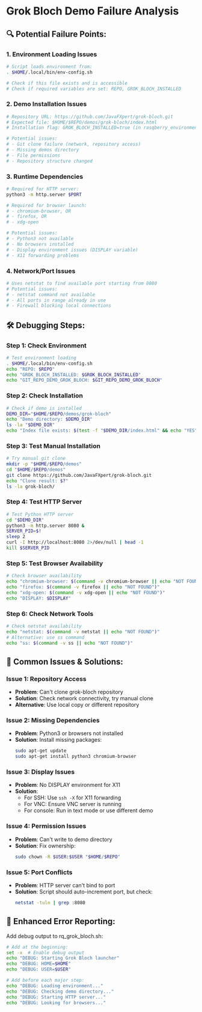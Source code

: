 # Grok Bloch Demo Failure Analysis

## 🔍 **Potential Failure Points:**

### **1. Environment Loading Issues**
```bash
# Script loads environment from:
. $HOME/.local/bin/env-config.sh

# Check if this file exists and is accessible
# Check if required variables are set: REPO, GROK_BLOCH_INSTALLED
```

### **2. Demo Installation Issues**
```bash
# Repository URL: https://github.com/JavaFXpert/grok-bloch.git
# Expected file: $HOME/$REPO/demos/grok-bloch/index.html
# Installation flag: GROK_BLOCH_INSTALLED=true (in rasqberry_environment.env)

# Potential issues:
# - Git clone failure (network, repository access)
# - Missing demos directory
# - File permissions
# - Repository structure changed
```

### **3. Runtime Dependencies**
```bash
# Required for HTTP server:
python3 -m http.server $PORT

# Required for browser launch:
# - chromium-browser, OR
# - firefox, OR  
# - xdg-open

# Potential issues:
# - Python3 not available
# - No browsers installed
# - Display environment issues (DISPLAY variable)
# - X11 forwarding problems
```

### **4. Network/Port Issues**
```bash
# Uses netstat to find available port starting from 8080
# Potential issues:
# - netstat command not available
# - All ports in range already in use
# - Firewall blocking local connections
```

## 🛠 **Debugging Steps:**

### **Step 1: Check Environment**
```bash
# Test environment loading
. $HOME/.local/bin/env-config.sh
echo "REPO: $REPO"
echo "GROK_BLOCH_INSTALLED: $GROK_BLOCH_INSTALLED"
echo "GIT_REPO_DEMO_GROK_BLOCH: $GIT_REPO_DEMO_GROK_BLOCH"
```

### **Step 2: Check Installation**
```bash
# Check if demo is installed
DEMO_DIR="$HOME/$REPO/demos/grok-bloch"
echo "Demo directory: $DEMO_DIR"
ls -la "$DEMO_DIR"
echo "Index file exists: $(test -f "$DEMO_DIR/index.html" && echo "YES" || echo "NO")"
```

### **Step 3: Test Manual Installation**
```bash
# Try manual git clone
mkdir -p "$HOME/$REPO/demos"
cd "$HOME/$REPO/demos"
git clone https://github.com/JavaFXpert/grok-bloch.git
echo "Clone result: $?"
ls -la grok-bloch/
```

### **Step 4: Test HTTP Server**
```bash
# Test Python HTTP server
cd "$DEMO_DIR"
python3 -m http.server 8080 &
SERVER_PID=$!
sleep 2
curl -I http://localhost:8080 2>/dev/null | head -1
kill $SERVER_PID
```

### **Step 5: Test Browser Availability**
```bash
# Check browser availability
echo "chromium-browser: $(command -v chromium-browser || echo "NOT FOUND")"
echo "firefox: $(command -v firefox || echo "NOT FOUND")"  
echo "xdg-open: $(command -v xdg-open || echo "NOT FOUND")"
echo "DISPLAY: $DISPLAY"
```

### **Step 6: Check Network Tools**
```bash
# Check netstat availability
echo "netstat: $(command -v netstat || echo "NOT FOUND")"
# Alternative: use ss command
echo "ss: $(command -v ss || echo "NOT FOUND")"
```

## 🐛 **Common Issues & Solutions:**

### **Issue 1: Repository Access**
- **Problem**: Can't clone grok-bloch repository
- **Solution**: Check network connectivity, try manual clone
- **Alternative**: Use local copy or different repository

### **Issue 2: Missing Dependencies**
- **Problem**: Python3 or browsers not installed
- **Solution**: Install missing packages:
  ```bash
  sudo apt-get update
  sudo apt-get install python3 chromium-browser
  ```

### **Issue 3: Display Issues**
- **Problem**: No DISPLAY environment for X11
- **Solution**: 
  - For SSH: Use `ssh -X` for X11 forwarding
  - For VNC: Ensure VNC server is running
  - For console: Run in text mode or use different demo

### **Issue 4: Permission Issues**
- **Problem**: Can't write to demo directory
- **Solution**: Fix ownership:
  ```bash
  sudo chown -R $USER:$USER "$HOME/$REPO"
  ```

### **Issue 5: Port Conflicts**
- **Problem**: HTTP server can't bind to port
- **Solution**: Script should auto-increment port, but check:
  ```bash
  netstat -tuln | grep :8080
  ```

## 🎯 **Enhanced Error Reporting:**

Add debug output to rq_grok_bloch.sh:
```bash
# Add at the beginning:
set -x  # Enable debug output
echo "DEBUG: Starting Grok Bloch launcher"
echo "DEBUG: HOME=$HOME"
echo "DEBUG: USER=$USER"

# Add before each major step:
echo "DEBUG: Loading environment..."
echo "DEBUG: Checking demo directory..."
echo "DEBUG: Starting HTTP server..."
echo "DEBUG: Looking for browsers..."
```